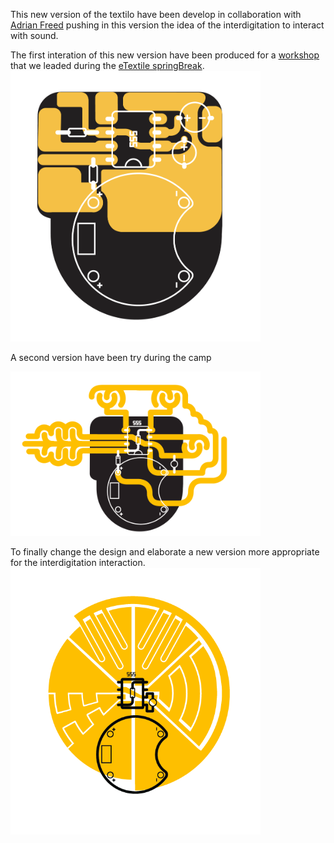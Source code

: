 This new version of the textilo have been develop in collaboration with [Adrian Freed](http://www.adrianfreed.com/) pushing in this version the idea of the interdigitation to interact with sound. 

The first interation of this new version have been produced for a [workshop](http://etextilespringbreak.org/e-textile-sound-and-music/) that we leaded during the [eTextile springBreak](http://etextilespringbreak.org/home/).   
<img src=img_video/V2.1.png width=400>

A second version have been try during the camp

<img src=img_video/V2.2.png width=400>

To finally change the design and elaborate a new version more appropriate for the interdigitation interaction. 
<img src=img_video/V2.3.png width=400>
